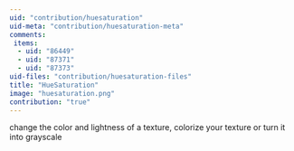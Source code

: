 ```yaml
---
uid: "contribution/huesaturation"
uid-meta: "contribution/huesaturation-meta"
comments: 
 items: 
  - uid: "86449"
  - uid: "87371"
  - uid: "87373"
uid-files: "contribution/huesaturation-files"
title: "HueSaturation"
image: "huesaturation.png"
contribution: "true"
---
```


change the color and lightness of a texture, colorize your texture or turn it into grayscale